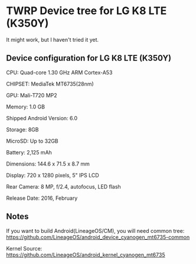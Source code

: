 # TWRP Device tree for LG K8 LTE (K350Y)

It might work, but I haven't tried it yet.

Device configuration for LG K8 LTE (K350Y)
-

CPU:	Quad-core 1.30 GHz ARM Cortex-A53

CHIPSET:	MediaTek MT6735(28nm)

GPU:	Mali-T720 MP2

Memory:	1.0 GB

Shipped Android Version:	6.0

Storage:	8GB

MicroSD:	Up to 32GB

Battery:	2,125 mAh

Dimensions:	144.6 x 71.5 x 8.7 mm

Display:	720 x 1280 pixels, 5" IPS LCD

Rear Camera:	8 MP, f/2.4, autofocus, LED flash

Release Date:	2016, February

Notes
-
If you want to build Android(LineageOS/CM), you will need common tree: https://github.com/LineageOS/android_device_cyanogen_mt6735-common

Kernel Source: https://github.com/LineageOS/android_kernel_cyanogen_mt6735

